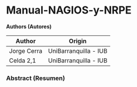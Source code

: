# Manual-NAGIOS-y-NRPE
**Authors (Autores)**

| Author       |    Origin   | 
|--------------|--------------|
| Jorge Cerra  | UniBarranquilla - IUB    | 
| Celda 2,1    | UniBarranquilla - IUB    | 

<h3>Abstract (Resumen)</h3>


